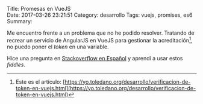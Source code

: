 Title: Promesas en VueJS    
Date: 2017-03-26 23:21:51
Category: desarrollo
Tags: vuejs, promises, es6  
Summary: 

Me encuentro frente a un problema que no he podido resolver. Tratando de recrear un servicio de AngularJS en VueJS para gestionar la acreditación[^1], no puedo poner el _token_ en una variable.

Hice una pregunta en [Stackoverflow en Español](http://es.stackoverflow.com/questions/58142/obtener-el-valor-de-una-promesa) y aprendí a usar estos _fiddles_.

<script async src="//jsfiddle.net/jstoledano/hjawnnh2/1/embed/js,html,result/"></script>


[^1]: Este es el artículo: [https://yo.toledano.org/desarrollo/verificacion-de-token-en-vuejs.html](https://yo.toledano.org/desarrollo/verificacion-de-token-en-vuejs.html)
